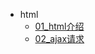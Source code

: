 
[//]: &lt;> "前端页面相关的"
- html
  - [01_html介绍](前端/html/01html介绍.md)
  - [02_ajax请求](前端/html/02ajax请求.md)
